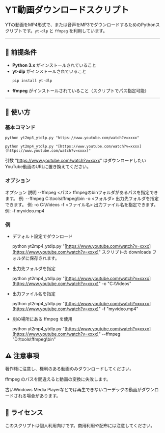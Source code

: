 # YT動画ダウンロードスクリプト

YTの動画をMP4形式で、または音声をMP3でダウンロードするためのPythonスクリプトです。`yt-dlp` と `ffmpeg` を利用しています。

---

## 📄 前提条件

-   **Python 3.x** がインストールされていること
-   **yt-dlp** がインストールされていること
    ```bash
    pip install yt-dlp
    ```
-   **ffmpeg** がインストールされていること（スクリプトでパス指定可能）

---

## 🚀 使い方

### 基本コマンド

    python yt2mp3_ytdlp.py "https://www.youtube.com/watch?v=xxxx"

    python yt2mp4_ytdlp.py "[https://www.youtube.com/watch?v=xxxx](https://www.youtube.com/watch?v=xxxx)"

引数 "https://www.youtube.com/watch?v=xxxx" はダウンロードしたいYouTube動画のURLに置き換えてください。

### オプション
オプション	説明
--ffmpeg <パス>	ffmpegのbinフォルダがあるパスを指定できます。 例: --ffmpeg C:\\tools\\ffmpeg\\bin
-o <フォルダ>	出力先フォルダを指定できます。 例: -o C:\\Videos
-f <ファイル名>	出力ファイル名を指定できます。 例: -f myvideo.mp4

### 例
-   デフォルト設定でダウンロード

    python yt2mp4_ytdlp.py "[https://www.youtube.com/watch?v=xxxx](https://www.youtube.com/watch?v=xxxx)"
    スクリプトの downloads フォルダに保存されます。

-   出力先フォルダを指定

    python yt2mp4_ytdlp.py "[https://www.youtube.com/watch?v=xxxx](https://www.youtube.com/watch?v=xxxx)" -o "C:\\Videos"
-   出力ファイル名を指定

    python yt2mp4_ytdlp.py "[https://www.youtube.com/watch?v=xxxx](https://www.youtube.com/watch?v=xxxx)" -f "myvideo.mp4"
-   別の場所にある ffmpeg を使用

    python yt2mp4_ytdlp.py "[https://www.youtube.com/watch?v=xxxx](https://www.youtube.com/watch?v=xxxx)" --ffmpeg "D:\\tools\\ffmpeg\\bin"
## ⚠️ 注意事項
著作権に注意し、権利のある動画のみダウンロードしてください。

ffmpeg のパスを間違えると動画の変換に失敗します。

古いWindows Media Playerなどでは再生できないコーデックの動画がダウンロードされる場合があります。

## 📝 ライセンス
このスクリプトは個人利用向けです。商用利用や配布には注意してください。